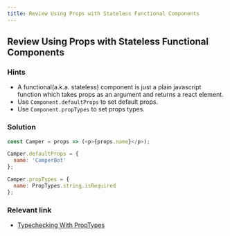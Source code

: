 ```yaml
---
title: Review Using Props with Stateless Functional Components
---
```

## Review Using Props with Stateless Functional Components

### Hints
  - A functional(a.k.a. stateless) component is just a plain javascript function which takes props as an argument and returns a react element.
  - Use `Component.defaultProps` to set default props.
  - Use `Component.propTypes` to set props types.

### Solution
```javascript
const Camper = props => (<p>{props.name}</p>);

Camper.defaultProps = {
  name: 'CamperBot'
};

Camper.propTypes = {
  name: PropTypes.string.isRequired
};
```

### Relevant link
  - [Typechecking With PropTypes](https://reactjs.org/docs/typechecking-with-proptypes.html)
